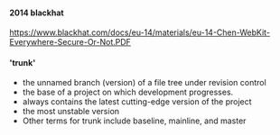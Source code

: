 #### 2014 blackhat
https://www.blackhat.com/docs/eu-14/materials/eu-14-Chen-WebKit-Everywhere-Secure-Or-Not.PDF

#### 'trunk'
- the unnamed branch (version) of a file tree under revision control
- the base of a project on which development progresses.
- always contains the latest cutting-edge version of the project
- the most unstable version
- Other terms for trunk include baseline, mainline, and master
